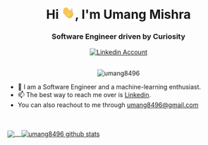
<h1 align="center">Hi <img src="https://raw.githubusercontent.com/ABSphreak/ABSphreak/master/gifs/Hi.gif" width="30px">, I'm Umang Mishra</h1>

<h3 align="center">Software Engineer driven by Curiosity</h3>

<div align=center>
  <a href="https://www.linkedin.com/in/umang-mishra-52b937183/">
    <img src="https://cdn.worldvectorlogo.com/logos/linkedin-icon-2.svg" title="Linkedin" alt="Linkedin Account" width="30"/>
  </a>
  <br><br>
  <p><img src="https://komarev.com/ghpvc/?username=umang8496" alt="umang8496" /></p>
</div>

- 👨‍ I am a Software Engineer and a machine-learning enthusiast.
- 📫 The best way to reach me over is [Linkedin](https://www.linkedin.com/in/umang-mishra-52b937183/). 
- You can also reachout to me through umang8496@gmail.com

<br />
<br />
  
<a href="https://github.com/umang8496/github-readme-stats">
<!--   <img align="center" src="https://github-readme-stats.vercel.app/api/top-langs/?username=umang8496&layout=compact" /> -->
  <img align="center" src="https://github-readme-stats.vercel.app/api/top-langs/?username=umang8496&theme=radical" />
  &nbsp;&nbsp;
  <img align="center" src="https://github-readme-stats.vercel.app/api?username=umang8496&count_private=true&theme=radical&show_icons=true" alt="umang8496 github stats" />
</a>

<!-- <a href="https://github.com/umang8496/github-readme-stats">
  <img align="center" src="https://github-readme-stats.vercel.app/api?username=umang8496&show_icons=true&theme=radical&line_height=27" alt="umang8496 github stats" />
</a> -->
